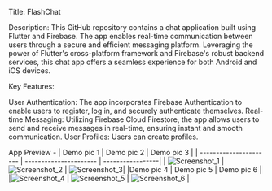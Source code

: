 Title: FlashChat

Description: This GitHub repository contains a chat application built using Flutter and Firebase. The app enables real-time communication between users through a secure and efficient messaging platform. Leveraging the power of Flutter's cross-platform framework and Firebase's robust backend services, this chat app offers a seamless experience for both Android and iOS devices.

Key Features:

User Authentication: The app incorporates Firebase Authentication to enable users to register, log in, and securely authenticate themselves.
Real-time Messaging: Utilizing Firebase Cloud Firestore, the app allows users to send and receive messages in real-time, ensuring instant and smooth communication.
User Profiles: Users can create profiles.

App Preview - 
| Demo pic 1               | Demo pic 2             | Demo pic 3     |
| ---------------------- | ---------------------- | -----------------|
| ![Screenshot_1](https://github.com/Nakulp07/FlashChat/assets/100123771/b171a99e-f9c8-4b9a-b94f-156f2d7b693a) | ![Screenshot_2](https://github.com/Nakulp07/FlashChat/assets/100123771/dbfb88a9-c56c-47ee-970f-7bcfc061858c) | ![Screenshot_3](https://github.com/Nakulp07/FlashChat/assets/100123771/0d82e1f9-7cfa-4a96-81fa-9747d64d5050)|
|Demo pic 4                | Demo pic 5            | Demo pic 6 |
|![Screenshot_4](https://github.com/Nakulp07/FlashChat/assets/100123771/0210da55-fb61-4475-bff4-bd5c93873004) | ![Screenshot_5](https://github.com/Nakulp07/FlashChat/assets/100123771/b9c697b7-41c6-4281-adfa-4dc15769c167) | ![Screenshot_6](https://github.com/Nakulp07/FlashChat/assets/100123771/02325f47-d1c4-40e7-9cae-3bd1e9684a06) |

 

